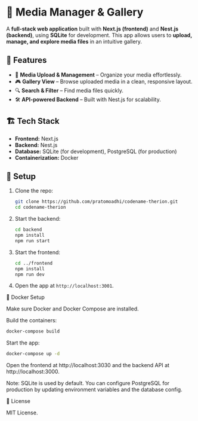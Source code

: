 # 📸 Media Manager & Gallery  

A **full-stack web application** built with **Next.js (frontend)** and **Nest.js (backend)**, using **SQLite** for development. This app allows users to **upload, manage, and explore media files** in an intuitive gallery.  

## 🚀 Features  
- 📂 **Media Upload & Management** – Organize your media effortlessly.  
- 🎮 **Gallery View** – Browse uploaded media in a clean, responsive layout.  
- 🔍 **Search & Filter** – Find media files quickly.  
- 🛠 **API-powered Backend** – Built with Nest.js for scalability.  

## 🏗️ Tech Stack  
- **Frontend:** Next.js  
- **Backend:** Nest.js  
- **Database:** SQLite (for development), PostgreSQL (for production)  
- **Containerization:** Docker  

## 🔧 Setup  
1. Clone the repo:  
   ```sh
   git clone https://github.com/pratomoadhi/codename-therion.git
   cd codename-therion
   ```
2. Start the backend:  
   ```sh
   cd backend  
   npm install  
   npm run start  
   ```
3. Start the frontend:  
   ```sh
   cd ../frontend  
   npm install  
   npm run dev  
   ```
4. Open the app at `http://localhost:3001`.  

🚧 Docker Setup

Make sure Docker and Docker Compose are installed.

Build the containers:

   ```sh
   docker-compose build
   ```

Start the app:

   ```sh
   docker-compose up -d
   ```

Open the frontend at http://localhost:3030 and the backend API at http://localhost:3000.

Note: SQLite is used by default. You can configure PostgreSQL for production by updating environment variables and the database config.

🐜 License

MIT License.

